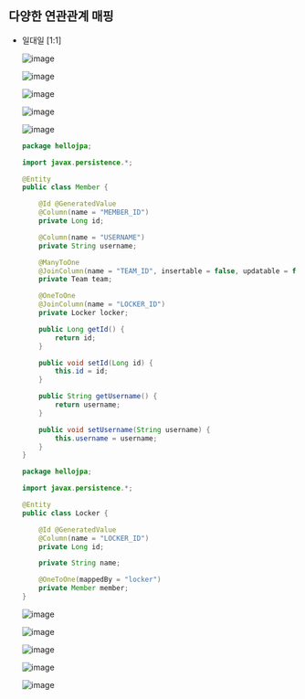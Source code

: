 ## **다양한 연관관계 매핑**
  * 일대일 [1:1]
    
    ![image](https://user-images.githubusercontent.com/79301439/172118671-9f08ef12-b992-407a-8a31-510bf111bb05.png)
    
    ![image](https://user-images.githubusercontent.com/79301439/172118703-fc500c5c-5887-4398-b7f9-1c500f8b1bda.png)
    
    ![image](https://user-images.githubusercontent.com/79301439/172118743-6668a94f-3a69-4e24-af05-276e09e81950.png)
    
    ![image](https://user-images.githubusercontent.com/79301439/172118771-8a6be75c-1420-40eb-92ae-1131542c82f1.png)
    
    ![image](https://user-images.githubusercontent.com/79301439/172118811-42e93027-1bca-47e2-8c8b-4910ded5e527.png)
    
    ```java
    package hellojpa;

    import javax.persistence.*;

    @Entity
    public class Member {

        @Id @GeneratedValue
        @Column(name = "MEMBER_ID")
        private Long id;

        @Column(name = "USERNAME")
        private String username;

        @ManyToOne
        @JoinColumn(name = "TEAM_ID", insertable = false, updatable = false)
        private Team team;

        @OneToOne
        @JoinColumn(name = "LOCKER_ID")
        private Locker locker;

        public Long getId() {
            return id;
        }

        public void setId(Long id) {
            this.id = id;
        }

        public String getUsername() {
            return username;
        }

        public void setUsername(String username) {
            this.username = username;
        }
    }
    ```
    
    ```java
    package hellojpa;

    import javax.persistence.*;

    @Entity
    public class Locker {

        @Id @GeneratedValue
        @Column(name = "LOCKER_ID")
        private Long id;

        private String name;

        @OneToOne(mappedBy = "locker")
        private Member member;
    }
    ```
    
    ![image](https://user-images.githubusercontent.com/79301439/172118994-63081c52-625a-4661-b380-c52dc41edcf4.png)
    
    ![image](https://user-images.githubusercontent.com/79301439/172119046-db798f75-0869-4329-b598-22559524e9be.png)
    
    ![image](https://user-images.githubusercontent.com/79301439/172119115-c3556db5-c12a-47a9-8aa5-8635f9d7cfa6.png)
    
    ![image](https://user-images.githubusercontent.com/79301439/172119152-964f0b58-23e8-4f3f-b485-29a9d23fd895.png)
    
    ![image](https://user-images.githubusercontent.com/79301439/172119208-b4cc704c-c3b4-4ec8-a26e-1f763943e50e.png)
